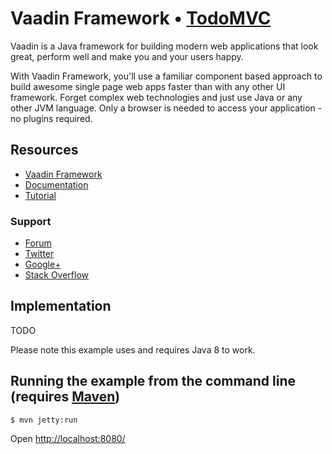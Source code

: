 # Vaadin Framework • [TodoMVC](http://todomvc.com)

Vaadin is a Java framework for building modern web applications that look great, perform well and make you and your users happy.

With Vaadin Framework, you'll use a familiar component based approach to build awesome single page web apps faster than with any other UI framework. Forget complex web technologies and just use Java or any other JVM language. Only a browser is needed to access your application - no plugins required.

## Resources

- [Vaadin Framework](https://vaadin.com/framework)
- [Documentation](https://vaadin.com/docs/-/part/framework/introduction/intro-overview.html)
- [Tutorial](https://github.com/vaadin/addressbook)


### Support

- [Forum](https://vaadin.com/forum)
- [Twitter](http://twitter.com/vaadin)
- [Google+](https://plus.google.com/u/0/communities/108116678608923665301)
- [Stack Overflow](http://stackoverflow.com/questions/tagged/vaadin)

## Implementation

TODO

Please note this example uses and requires Java 8 to work.

Running the example from the command line (requires [Maven](https://maven.apache.org/))
-------------------
```
$ mvn jetty:run
```

Open [http://localhost:8080/](http://localhost:8080/)